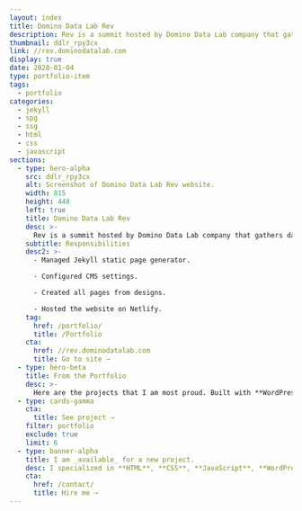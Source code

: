 ```yaml
---
layout: index
title: Domino Data Lab Rev
description: Rev is a summit hosted by Domino Data Lab company that gathers data science leaders in one place.
thumbnail: ddlr_rpy3cx
link: //rev.dominodatalab.com
display: true
date: 2020-01-04
type: portfolio-item
tags:
  - portfolio
categories:
  - jekyll
  - spg
  - ssg
  - html
  - css
  - javascript
sections:
  - type: hero-alpha
    src: ddlr_rpy3cx
    alt: Screenshot of Domino Data Lab Rev website.
    width: 815
    height: 448
    left: true
    title: Domino Data Lab Rev
    desc: >-
      Rev is a summit hosted by Domino Data Lab company that gathers data science leaders in one place. The website runs on Jekyll.
    subtitle: Responsibilities
    desc2: >-
      - Managed Jekyll static page generator.

      - Configured CMS settings.

      - Created all pages from designs.

      - Hosted the website on Netlify.
    tag:
      href: /portfolio/
      title: /Portfolio
    cta:
      href: //rev.dominodatalab.com
      title: Go to site ⇢
  - type: hero-beta
    title: From the Portfolio
    desc: >-
      Here are the projects that I am most proud. Built with **WordPress**, **Shopify**, **Jekyll**, and **Hugo**, among others.
  - type: cards-gamma
    cta:
      title: See project ⇢
    filter: portfolio
    exclude: true
    limit: 6
  - type: banner-alpha
    title: I am _available_ for a new project.
    desc: I specialized in **HTML**, **CSS**, **JavaScript**, **WordPress**, **Shopify**, and **JAMstack** technologies.
    cta:
      href: /contact/
      title: Hire me ⇢
---
```

